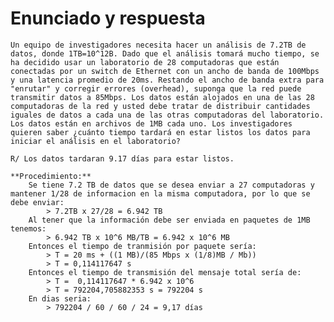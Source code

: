 # Enunciado y respuesta

    Un equipo de investigadores necesita hacer un análisis de 7.2TB de datos, donde 1TB=10^12B. Dado que el análisis tomará mucho tiempo, se ha decidido usar un laboratorio de 28 computadoras que están conectadas por un switch de Ethernet con un ancho de banda de 100Mbps y una latencia promedio de 20ms. Restando el ancho de banda extra para "enrutar" y corregir errores (overhead), suponga que la red puede transmitir datos a 85Mbps. Los datos están alojados en una de las 28 computadoras de la red y usted debe tratar de distribuir cantidades iguales de datos a cada una de las otras computadoras del laboratorio. Los datos están en archivos de 1MB cada uno. Los investigadores quieren saber ¿cuánto tiempo tardará en estar listos los datos para iniciar el análisis en el laboratorio?
    
    R/ Los datos tardaran 9.17 días para estar listos.
    
    **Procedimiento:**
        Se tiene 7.2 TB de datos que se desea enviar a 27 computadoras y mantener 1/28 de informacion en la misma computadora, por lo que se debe enviar:
            > 7.2TB x 27/28 = 6.942 TB
        Al tener que la información debe ser enviada en paquetes de 1MB tenemos:
            > 6.942 TB x 10^6 MB/TB = 6.942 x 10^6 MB
        Entonces el tiempo de tranmisión por paquete sería:
            > T = 20 ms + ((1 MB)/(85 Mbps x (1/8)MB / Mb))
            > T = 0,114117647 s    
        Entonces el tiempo de transmisión del mensaje total sería de:
            > T =  0,114117647 * 6.942 x 10^6
            > T = 792204,705882353 s = 792204 s 
        En dias seria:
            > 792204 / 60 / 60 / 24 = 9,17 días
